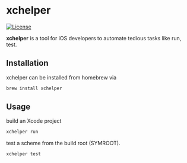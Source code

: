 # xchelper

[![License](https://img.shields.io/github/license/blueintent/xchelper)](https://github.com/blueintent/xchelper/blob/main/LICENSE)

__xchelper__ is a tool for iOS developers to automate tedious tasks like run, test.

## Installation

xchelper can be installed from homebrew via 
```bash
brew install xchelper
```

## Usage

build an Xcode project
```bash 
xchelper run
```

test a scheme from the build root (SYMROOT).
```bash 
xchelper test
```